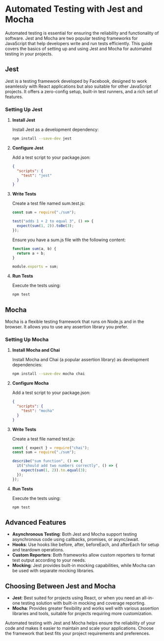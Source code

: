 # Automated Testing with Jest and Mocha

Automated testing is essential for ensuring the reliability and functionality of software. Jest and Mocha are two popular testing frameworks for JavaScript that help developers write and run tests efficiently. This guide covers the basics of setting up and using Jest and Mocha for automated testing in your projects.

## Jest

Jest is a testing framework developed by Facebook, designed to work seamlessly with React applications but also suitable for other JavaScript projects. It offers a zero-config setup, built-in test runners, and a rich set of features.

### Setting Up Jest

1. **Install Jest**

   Install Jest as a development dependency:

   ```bash
   npm install --save-dev jest
   ```

2. **Configure Jest**

   Add a test script to your package.json:

   ```json
   {
     "scripts": {
       "test": "jest"
     }
   }
   ```

3. **Write Tests**

   Create a test file named sum.test.js:

   ```javascript
   const sum = require("./sum");

   test("adds 1 + 2 to equal 3", () => {
     expect(sum(1, 2)).toBe(3);
   });
   ```

   Ensure you have a sum.js file with the following content:

   ```javascript
   function sum(a, b) {
     return a + b;
   }

   module.exports = sum;
   ```

4. **Run Tests**

   Execute the tests using:

   ```bash
   npm test
   ```

## Mocha

Mocha is a flexible testing framework that runs on Node.js and in the browser. It allows you to use any assertion library you prefer.

### Setting Up Mocha

1. **Install Mocha and Chai**

   Install Mocha and Chai (a popular assertion library) as development dependencies:

   ```bash
   npm install --save-dev mocha chai
   ```

2. **Configure Mocha**

   Add a test script to your package.json:

   ```json
   {
     "scripts": {
       "test": "mocha"
     }
   }
   ```

3. **Write Tests**

   Create a test file named test.js:

   ```javascript
   const { expect } = require("chai");
   const sum = require("./sum");

   describe("sum function", () => {
     it("should add two numbers correctly", () => {
       expect(sum(1, 2)).to.equal(3);
     });
   });
   ```

4. **Run Tests**

   Execute the tests using:

   ```bash
   npm test
   ```

## Advanced Features

- **Asynchronous Testing**: Both Jest and Mocha support testing asynchronous code using callbacks, promises, or async/await.
- **Hooks**: Use hooks like before, after, beforeEach, and afterEach for setup and teardown operations.
- **Custom Reporters**: Both frameworks allow custom reporters to format test output according to your needs.
- **Mocking**: Jest provides built-in mocking capabilities, while Mocha can be used with separate mocking libraries.

## Choosing Between Jest and Mocha

- **Jest**: Best suited for projects using React, or when you need an all-in-one testing solution with built-in mocking and coverage reporting.
- **Mocha**: Provides greater flexibility and works well with various assertion libraries and tools, suitable for projects requiring more customization.

Automated testing with Jest and Mocha helps ensure the reliability of your code and makes it easier to maintain and scale your applications. Choose the framework that best fits your project requirements and preferences.
